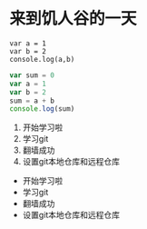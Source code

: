 # 来到饥人谷的一天

    var a = 1
    var b = 2
    console.log(a,b)

````javascript
var sum = 0
var a = 1
var b = 2
sum = a + b
console.log(sum) 
````
1. 开始学习啦
2. 学习git
3. 翻墙成功
4. 设置git本地仓库和远程仓库

* 开始学习啦
* 学习git
* 翻墙成功
* 设置git本地仓库和远程仓库